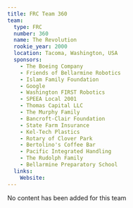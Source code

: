 ```yaml
---
title: FRC Team 360
team:
  type: FRC
  number: 360
  name: The Revolution
  rookie_year: 2000
  location: Tacoma, Washington, USA
  sponsors:
    - The Boeing Company
    - Friends of Bellarmine Robotics
    - Islam Family Foundation
    - Google
    - Washington FIRST Robotics
    - SPEEA Local 2001
    - Thomas Capital LLC
    - The Murphy Family
    - Bancroft-Clair Foundation
    - State Farm Insurance
    - Kel-Tech Plastics
    - Rotary of Clover Park
    - Bertolino's Coffee Bar
    - Pacific Integrated Handling
    - The Rudolph Family
    - Bellarmine Preparatory School
  links:
    Website: 
---
```

No content has been added for this team